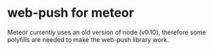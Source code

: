 #  web-push for meteor

Meteor currently uses an old version of node (v0.10), therefore some polyfills are needed to make the web-push library work.
